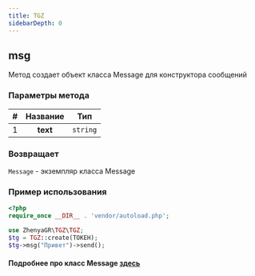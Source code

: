 ```yaml
---
title: TGZ
sidebarDepth: 0
---
```




## msg
Метод создает объект класса Message для конструктора сообщений
### Параметры метода
|#  | Название |   Тип    |
|:-:|:--------:|:--------:|
|1  |   **text**   | `string` |
### Возвращает
`Message` - экземпляр класса Message
### Пример использования
```php
<?php
require_once __DIR__ . 'vendor/autoload.php';

use ZhenyaGR\TGZ\TGZ;
$tg = TGZ::create(ТОКЕН);
$tg->msg("Привет")->send();
```
#### Подробнее про класс Message [здесь](/classes/message.md)
